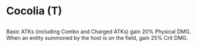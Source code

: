 # Cocolia (T)

## 

Basic ATKs (including Combo and Charged ATKs) gain 20% Physical DMG. When an entity summoned by the host is on the field, gain 25% Crit DMG.